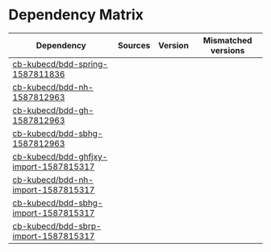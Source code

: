 # Dependency Matrix

Dependency | Sources | Version | Mismatched versions
---------- | ------- | ------- | -------------------
[cb-kubecd/bdd-spring-1587811836](https://github.com/cb-kubecd/bdd-spring-1587811836.git) |  | []() | 
[cb-kubecd/bdd-nh-1587812963](https://github.com/cb-kubecd/bdd-nh-1587812963.git) |  | []() | 
[cb-kubecd/bdd-gh-1587812963](https://github.com/cb-kubecd/bdd-gh-1587812963.git) |  | []() | 
[cb-kubecd/bdd-sbhg-1587812963](https://github.com/cb-kubecd/bdd-sbhg-1587812963.git) |  | []() | 
[cb-kubecd/bdd-ghfjxy-import-1587815317](https://github.com/cb-kubecd/bdd-ghfjxy-import-1587815317.git) |  | []() | 
[cb-kubecd/bdd-nh-import-1587815317](https://github.com/cb-kubecd/bdd-nh-import-1587815317.git) |  | []() | 
[cb-kubecd/bdd-sbhg-import-1587815317](https://github.com/cb-kubecd/bdd-sbhg-import-1587815317.git) |  | []() | 
[cb-kubecd/bdd-sbrp-import-1587815317](https://github.com/cb-kubecd/bdd-sbrp-import-1587815317.git) |  | []() | 
